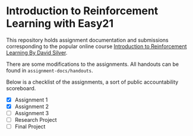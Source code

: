 # Introduction to Reinforcement Learning with Easy21

This repository holds assignment documentation and submissions corresponding to the popular online course [Introduction to Reinforcement Learning By David Silver](https://deepmind.com/learning-resources/-introduction-reinforcement-learning-david-silver).

There are some modifications to the assignments. All handouts can be found in ```assignment-docs/handouts```. 

Below is a checklist of the assignments, a sort of public accountability scoreboard.

- [x] Assignment 1
- [x] Assignment 2
- [ ] Assignment 3
- [ ] Research Project
- [ ] Final Project
